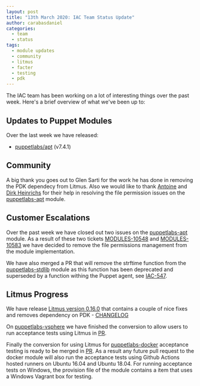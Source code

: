 ```yaml
---
layout: post
title: "13th March 2020: IAC Team Status Update"
author: carabasdaniel
categories:
  - team
  - status
tags:
  - module updates
  - community
  - litmus
  - facter
  - testing
  - pdk
---
```


The IAC team has been working on a lot of interesting things over the past week.
Here's a brief overview of what we've been up to:

## Updates to Puppet Modules

Over the last week we have released:

- [puppetlabs/apt](https://forge.puppet.com/puppetlabs/apt) (v7.4.1)

## Community

A big thank you goes out to Glen Sarti for the work he has done in removing the PDK dependecy from Litmus. Also we would like to thank [Antoine](https://github.com/anarcat) and [Dirk Heinrichs]() for their help in resolving the file permission issues on the [puppetlabs-apt](https://github.com/puppetlabs/puppetlabs-apt) module.

## Customer Escalations

Over the past week we have closed out two issues on the [puppetlabs-apt](https://github.com/puppetlabs/puppetlabs-apt) module. As a result of these two tickets [MODULES-10548](https://tickets.puppetlabs.com/browse/MODULES-10548) and [MODULES-10583](https://tickets.puppetlabs.com/browse/MODULES-10583) we have decided to remove the file permissions management from the module implementation.

We have also merged a PR that will remove the strftime function from the [puppetlabs-stdlib](https://github.com/puppetlabs/puppetlabs-stdlib) module as this function has been deprecated and superseded by a function withing the Puppet agent, see [IAC-547](https://tickets.puppetlabs.com/browse/IAC-547).

## Litmus Progress

We have release [Litmus version 0.16.0](https://github.com/puppetlabs/puppet_litmus/releases/tag/0.16.0) that contains a couple of nice fixes and removes dependency on PDK - [CHANGELOG](https://github.com/puppetlabs/puppet_litmus/blob/master/CHANGELOG.md)

On [puppetlabs-vsphere](https://github.com/puppetlabs/puppetlabs-vsphere) we have finished the conversion to allow users to run acceptance tests using Litmus in [PR](https://github.com/puppetlabs/puppetlabs-vsphere/pull/172). 

Finally the conversion for using Litmus for [puppetlabs-docker](https://github.com/puppetlabs/puppetlabs-docker) acceptance testing is ready to be merged in [PR](https://github.com/puppetlabs/puppetlabs-docker/pull/585). As a result any future pull request to the docker module will also run the acceptance tests using Github Actions hosted runners on Ubuntu 16.04 and Ubuntu 18.04. For running acceptance tests on Windows, the provision file of the module contains a item that uses a Windows Vagrant box for testing.

